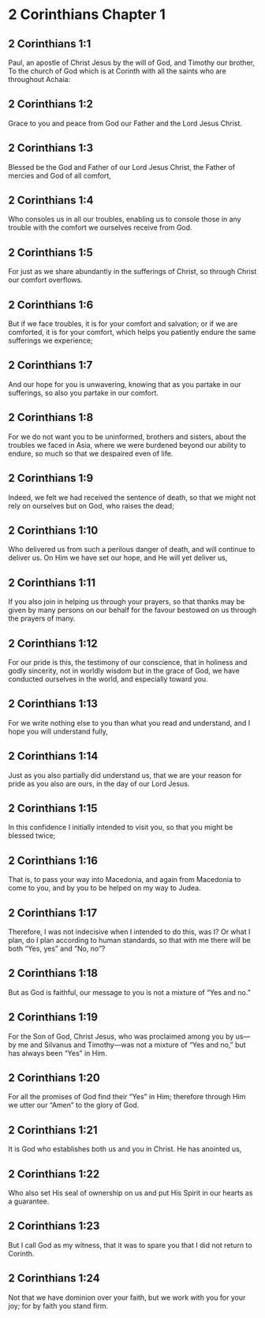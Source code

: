 # 2 Corinthians Chapter 1

## 2 Corinthians 1:1

Paul, an apostle of Christ Jesus by the will of God, and Timothy our brother,  
To the church of God which is at Corinth with all the saints who are throughout Achaia:

## 2 Corinthians 1:2

Grace to you and peace from God our Father and the Lord Jesus Christ.

## 2 Corinthians 1:3

Blessed be the God and Father of our Lord Jesus Christ, the Father of mercies and God of all comfort,

## 2 Corinthians 1:4

Who consoles us in all our troubles, enabling us to console those in any trouble with the comfort we ourselves receive from God.

## 2 Corinthians 1:5

For just as we share abundantly in the sufferings of Christ, so through Christ our comfort overflows.

## 2 Corinthians 1:6

But if we face troubles, it is for your comfort and salvation; or if we are comforted, it is for your comfort, which helps you patiently endure the same sufferings we experience;

## 2 Corinthians 1:7

And our hope for you is unwavering, knowing that as you partake in our sufferings, so also you partake in our comfort.

## 2 Corinthians 1:8

For we do not want you to be uninformed, brothers and sisters, about the troubles we faced in Asia, where we were burdened beyond our ability to endure, so much so that we despaired even of life.

## 2 Corinthians 1:9

Indeed, we felt we had received the sentence of death, so that we might not rely on ourselves but on God, who raises the dead;

## 2 Corinthians 1:10

Who delivered us from such a perilous danger of death, and will continue to deliver us. On Him we have set our hope, and He will yet deliver us,

## 2 Corinthians 1:11

If you also join in helping us through your prayers, so that thanks may be given by many persons on our behalf for the favour bestowed on us through the prayers of many.

## 2 Corinthians 1:12

For our pride is this, the testimony of our conscience, that in holiness and godly sincerity, not in worldly wisdom but in the grace of God, we have conducted ourselves in the world, and especially toward you.

## 2 Corinthians 1:13

For we write nothing else to you than what you read and understand, and I hope you will understand fully,

## 2 Corinthians 1:14

Just as you also partially did understand us, that we are your reason for pride as you also are ours, in the day of our Lord Jesus.

## 2 Corinthians 1:15

In this confidence I initially intended to visit you, so that you might be blessed twice;

## 2 Corinthians 1:16

That is, to pass your way into Macedonia, and again from Macedonia to come to you, and by you to be helped on my way to Judea.

## 2 Corinthians 1:17

Therefore, I was not indecisive when I intended to do this, was I? Or what I plan, do I plan according to human standards, so that with me there will be both “Yes, yes” and “No, no”?

## 2 Corinthians 1:18

But as God is faithful, our message to you is not a mixture of “Yes and no.”

## 2 Corinthians 1:19

For the Son of God, Christ Jesus, who was proclaimed among you by us—by me and Silvanus and Timothy—was not a mixture of “Yes and no,” but has always been “Yes” in Him.

## 2 Corinthians 1:20

For all the promises of God find their “Yes” in Him; therefore through Him we utter our “Amen” to the glory of God.

## 2 Corinthians 1:21

It is God who establishes both us and you in Christ. He has anointed us,

## 2 Corinthians 1:22

Who also set His seal of ownership on us and put His Spirit in our hearts as a guarantee.

## 2 Corinthians 1:23

But I call God as my witness, that it was to spare you that I did not return to Corinth.

## 2 Corinthians 1:24

Not that we have dominion over your faith, but we work with you for your joy; for by faith you stand firm.

